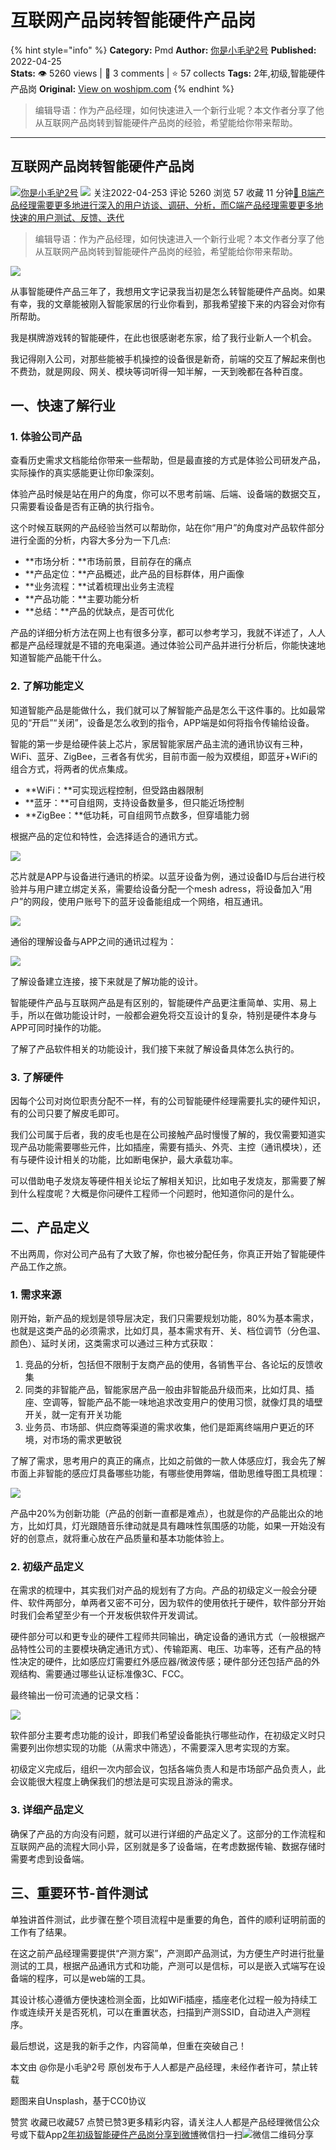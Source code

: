 # 互联网产品岗转智能硬件产品岗
{% hint style="info" %}
**Category:** Pmd
**Author:** [你是小毛驴2号](https://www.woshipm.com/u/255419)
**Published:** 2022-04-25  
**Stats:** 👁️ 5260 views | 💬 3 comments | ⭐ 57 collects
**Tags:** 2年,初级,智能硬件产品岗
**Original:** [View on woshipm.com](https://www.woshipm.com/pmd/5408760.html)
{% endhint %}
> 编辑导语：作为产品经理，如何快速进入一个新行业呢？本文作者分享了他从互联网产品岗转到智能硬件产品岗的经验，希望能给你带来帮助。

---

## 互联网产品岗转智能硬件产品岗

[![](https://static.qidianla.com/woshipm_def_head_2.jpg?imageView2/1/w/72/h/72/q/100)](https://www.woshipm.com/u/255419)[你是小毛驴2号](https://www.woshipm.com/u/255419) ![](https://static.woshipm.com/tag/1101_1@2x.png) 关注2022-04-253 评论 5260 浏览 57 收藏 11 分钟[🔗 B端产品经理需要更多地进行深入的用户访谈、调研、分析，而C端产品经理需要更多地快速的用户测试、反馈、迭代](https://ke.qidianla.com/courses/bcpm)

> 编辑导语：作为产品经理，如何快速进入一个新行业呢？本文作者分享了他从互联网产品岗转到智能硬件产品岗的经验，希望能给你带来帮助。

![](https://image.woshipm.com/wp-files/2022/04/KvqqCNJ5LfpsYlke283X.jpg)

从事智能硬件产品三年了，我想用文字记录我当初是怎么转智能硬件产品岗。如果有幸，我的文章能被刚入智能家居的行业你看到，那我希望接下来的内容会对你有所帮助。

我是棋牌游戏转的智能硬件，在此也很感谢老东家，给了我行业新人一个机会。

我记得刚入公司，对那些能被手机操控的设备很是新奇，前端的交互了解起来倒也不费劲，就是网段、网关、模块等词听得一知半解，一天到晚都在各种百度。

## 一、快速了解行业

### 1\. 体验公司产品

查看历史需求文档能给你带来一些帮助，但是最直接的方式是体验公司研发产品，实际操作的真实感能更让你印象深刻。

体验产品时候是站在用户的角度，你可以不思考前端、后端、设备端的数据交互，只需要看设备是否有正确的执行指令。

这个时候互联网的产品经验当然可以帮助你，站在你“用户”的角度对产品软件部分进行全面的分析，内容大多分为一下几点:

*   **市场分析：**市场前景，目前存在的痛点
*   **产品定位：**产品概述，此产品的目标群体，用户画像
*   **业务流程：**试着梳理出业务主流程
*   **产品功能：**主要功能分析
*   **总结：**产品的优缺点，是否可优化

产品的详细分析方法在网上也有很多分享，都可以参考学习，我就不详述了，人人都是产品经理就是不错的充电渠道。通过体验公司产品并进行分析后，你能快速地知道智能产品能干什么。

### 2\. 了解功能定义

知道智能产品是能做什么，我们就可以了解智能产品是怎么干这件事的。比如最常见的“开启”“关闭”，设备是怎么收到的指令，APP端是如何将指令传输给设备。

智能的第一步是给硬件装上芯片，家居智能家居产品主流的通讯协议有三种，WiFi、蓝牙、ZigBee，三者各有优劣，目前市面一般为双模组，即蓝牙+WiFi的组合方式，将两者的优点集成。

*   **WiFi：**可实现远程控制，但受路由器限制
*   **蓝牙：**可自组网，支持设备数量多，但只能近场控制
*   **ZigBee：**低功耗，可自组网节点数多，但穿墙能力弱

根据产品的定位和特性，会选择适合的通讯方式。

![](https://image.woshipm.com/wp-files/2022/04/TyV2Gn1FxAYmhBF2BDcl.png)

芯片就是APP与设备进行通讯的桥梁。以蓝牙设备为例，通过设备ID与后台进行校验并与用户建立绑定关系，需要给设备分配一个mesh adress，将设备加入“用户”的网段，使用户账号下的蓝牙设备能组成一个网络，相互通讯。

![](https://image.woshipm.com/wp-files/2022/04/zbSAHiKxTI6IAVFqJCCY.png)

通俗的理解设备与APP之间的通讯过程为：

![](https://image.woshipm.com/wp-files/2022/04/R1RU2wLs4txPH7HhEM6b.png)

了解设备建立连接，接下来就是了解功能的设计。

智能硬件产品与互联网产品是有区别的，智能硬件产品更注重简单、实用、易上手，所以在做功能设计时，一般都会避免将交互设计的复杂，特别是硬件本身与APP可同时操作的功能。

了解了产品软件相关的功能设计，我们接下来就了解设备具体怎么执行的。

### 3\. 了解硬件

因每个公司对岗位职责分配不一样，有的公司智能硬件经理需要扎实的硬件知识，有的公司只要了解皮毛即可。

我们公司属于后者，我的皮毛也是在公司接触产品时慢慢了解的，我仅需要知道实现产品功能需要哪些元件，比如插座，需要有插头、外壳、主控（通讯模块），还有与硬件设计相关的功能，比如断电保护，最大承载功率。

可以借助电子发烧友等硬件相关论坛了解相关知识，比如电子发烧友，那需要了解到什么程度呢？大概是你问硬件工程师一个问题时，他知道你问的是什么。

## 二、产品定义

不出两周，你对公司产品有了大致了解，你也被分配任务，你真正开始了智能硬件产品工作之旅。

### 1\. 需求来源

刚开始，新产品的规划是领导层决定，我们只需要规划功能，80%为基本需求，也就是这类产品的必须需求，比如灯具，基本需求有开、关、档位调节（分色温、颜色）、延时关闭，这类需求可以通过三种方式获取：

1.  竞品的分析，包括但不限制于友商产品的使用，各销售平台、各论坛的反馈收集
2.  同类的非智能产品，智能家居产品一般由非智能品升级而来，比如灯具、插座、空调等，智能产品不能一味地追求改变用户的使用习惯，就像灯具的墙壁开关，就一定有开关功能
3.  业务员、市场部、供应商等渠道的需求收集，他们是距离终端用户更近的环境，对市场的需求更敏锐

了解了需求，思考用户的真正的痛点，比如之前做的一款人体感应灯，我会先了解市面上非智能的感应灯具备哪些功能，有哪些使用弊端，借助思维导图工具梳理：

![](https://image.woshipm.com/wp-files/2022/04/oOrrOd3UFFdDV6oNg9kS.png)

产品中20%为创新功能（产品的创新一直都是难点），也就是你的产品能出众的地方，比如灯具，灯光跟随音乐律动就是具有趣味性氛围感的功能，如果一开始没有好的创意点，就将重心放在产品质量和基本功能体验上。

### 2\. 初级产品定义

在需求的梳理中，其实我们对产品的规划有了方向。产品的初级定义一般会分硬件、软件两部分，单两者又密不可分，因为软件的使用依托于硬件，软件部分开始时我们会希望至少有一个开发板供软件开发调试。

硬件部分可以和更专业的硬件工程师共同输出，确定设备的通讯方式（一般根据产品特性公司的主要模块确定通讯方式）、传输距离、电压、功率等，还有产品的特性决定的硬件，比如感应灯需要红外感应器/微波传感；硬件部分还包括产品的外观结构、需要通过哪些认证标准像3C、FCC。

最终输出一份可流通的记录文档：

![](https://image.woshipm.com/wp-files/2022/04/cNGGc5ziaHRXTjBZIh1e.png)

软件部分主要考虑功能的设计，即我们希望设备能执行哪些动作，在初级定义时只需要列出你想实现的功能（从需求中筛选），不需要深入思考实现的方案。

初级定义完成后，组织一次内部会议，包括各端负责人和是市场部产品负责人，此会议能很大程度上确保我们的想法是可实现且游泳的需求。

### 3\. 详细产品定义

确保了产品的方向没有问题，就可以进行详细的产品定义了。这部分的工作流程和互联网产品的流程大同小异，区别就是多了设备端，在考虑数据传输、数据存储时需要考虑到设备端。

## 三、重要环节-首件测试

单独讲首件测试，此步骤在整个项目流程中是重要的角色，首件的顺利证明前面的工作有了结果。

在这之前产品经理需要提供“产测方案”，产测即产品测试，为方便生产时进行批量测试的工具，根据产品通讯方式和功能，产测可以是信标，可以是嵌入式端写在设备端的程序，可以是web端的工具。

其设计核心遵循方便快速检测全面，比如WiFi插座，插座老化过程一般为持续工作或连续开关是否死机，可以在重置状态，扫描到产测SSID，自动进入产测程序。

最后想说，这是我的新手之作，内容简单，但重在突破自己！

本文由 @你是小毛驴2号 原创发布于人人都是产品经理，未经作者许可，禁止转载

题图来自Unsplash，基于CC0协议

赞赏 收藏已收藏57 点赞已赞3更多精彩内容，请关注人人都是产品经理微信公众号或下载App[2年](https://www.woshipm.com/tag/2%e5%b9%b4)[初级](https://www.woshipm.com/tag/%e5%88%9d%e7%ba%a7)[智能硬件产品岗](https://www.woshipm.com/tag/%e6%99%ba%e8%83%bd%e7%a1%ac%e4%bb%b6%e4%ba%a7%e5%93%81%e5%b2%97)[分享到微博](https://service.weibo.com/share/share.php?appkey=2775287854&title=互联网产品岗转智能硬件产品岗&url=https://www.woshipm.com/pmd/5408760.html&pic=https://image.woshipm.com/wp-files/2022/04/KvqqCNJ5LfpsYlke283X.jpg)微信扫一扫![微信二维码](https://api.pwmqr.com/qrcode/create/?url=https://www.woshipm.com/pmd/5408760.html)分享